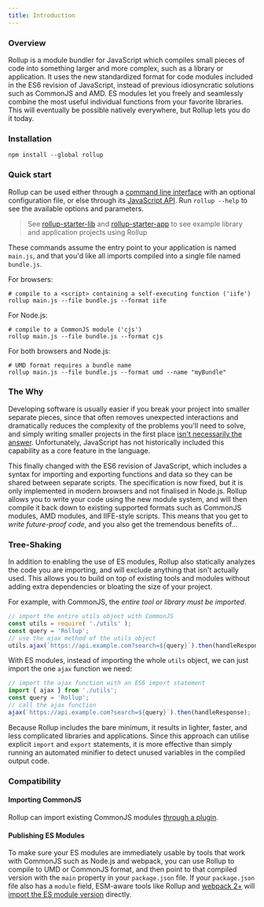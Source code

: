 ```yaml
---
title: Introduction
---
```


### Overview

Rollup is a module bundler for JavaScript which compiles small pieces of code into something larger and more complex, such as a library or application. It uses the new standardized format for code modules included in the ES6 revision of JavaScript, instead of previous idiosyncratic solutions such as CommonJS and AMD. ES modules let you freely and seamlessly combine the most useful individual functions from your favorite libraries. This will eventually be possible natively everywhere, but Rollup lets you do it today.

### Installation

```
npm install --global rollup
```

### Quick start

 Rollup can be used either through a [command line interface](guide/en/#command-line-reference) with an optional configuration file, or else through its [JavaScript API](guide/en/#javascript-api). Run `rollup --help` to see the available options and parameters.

> See [rollup-starter-lib](https://github.com/rollup/rollup-starter-lib) and
[rollup-starter-app](https://github.com/rollup/rollup-starter-app) to see
example library and application projects using Rollup

These commands assume the entry point to your application is named `main.js`, and that you'd like all imports compiled into a single file named `bundle.js`.

For browsers:

```
# compile to a <script> containing a self-executing function ('iife')
rollup main.js --file bundle.js --format iife
```

For Node.js:

```
# compile to a CommonJS module ('cjs')
rollup main.js --file bundle.js --format cjs
```

For both browsers and Node.js:

```
# UMD format requires a bundle name
rollup main.js --file bundle.js --format umd --name "myBundle"
```

### The Why

Developing software is usually easier if you break your project into smaller separate pieces, since that often removes unexpected interactions and dramatically reduces the complexity of the problems you'll need to solve, and simply writing smaller projects in the first place [isn't necessarily the answer](https://medium.com/@Rich_Harris/small-modules-it-s-not-quite-that-simple-3ca532d65de4). Unfortunately, JavaScript has not historically included this capability as a core feature in the language.

This finally changed with the ES6 revision of JavaScript, which includes a syntax for importing and exporting functions and data so they can be shared between separate scripts. The specification is now fixed, but it is only implemented in modern browsers and not finalised in Node.js. Rollup allows you to write your code using the new module system, and will then compile it back down to existing supported formats such as CommonJS modules, AMD modules, and IIFE-style scripts. This means that you get to *write future-proof code*, and you also get the tremendous benefits of…

### Tree-Shaking

In addition to enabling the use of ES modules, Rollup also statically analyzes the code you are importing, and will exclude anything that isn't actually used. This allows you to build on top of existing tools and modules without adding extra dependencies or bloating the size of your project.

For example, with CommonJS, the *entire tool or library must be imported*.

```js
// import the entire utils object with CommonJS
const utils = require( './utils' );
const query = 'Rollup';
// use the ajax method of the utils object
utils.ajax(`https://api.example.com?search=${query}`).then(handleResponse);
```

With ES modules, instead of importing the whole `utils` object, we can just import the one `ajax` function we need:

```js
// import the ajax function with an ES6 import statement
import { ajax } from './utils';
const query = 'Rollup';
// call the ajax function
ajax(`https://api.example.com?search=${query}`).then(handleResponse);
```

Because Rollup includes the bare minimum, it results in lighter, faster, and less complicated libraries and applications. Since this approach can utilise explicit `import` and `export` statements, it is more effective than simply running an automated minifier to detect unused variables in the compiled output code.


### Compatibility

#### Importing CommonJS

Rollup can import existing CommonJS modules [through a plugin](https://github.com/rollup/plugins/tree/master/packages/commonjs).

#### Publishing ES Modules

To make sure your ES modules are immediately usable by tools that work with CommonJS such as Node.js and webpack, you can use Rollup to compile to UMD or CommonJS format, and then point to that compiled version with the `main` property in your `package.json` file. If your `package.json` file also has a `module` field, ESM-aware tools like Rollup and [webpack 2+](https://webpack.js.org/) will [import the ES module version](https://github.com/rollup/rollup/wiki/pkg.module) directly.
